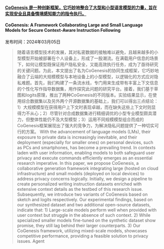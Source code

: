 #### [CoGenesis 是一种创新框架，它巧妙地整合了大型和小型语言模型的力量，旨在实现安全且具备情境感知能力的指令执行。](https://arxiv.org/abs/2403.03129)
#### CoGenesis: A Framework Collaborating Large and Small Language Models for Secure Context-Aware Instruction Following
发布时间：2024年03月05日
> 随着语言模型技术的发展，其对私密数据的接触难以避免，且越来越多的小型模型开始被部署在个人设备上，形成了一股潮流。在满载用户信息的场景下，如何让模型既保证用户隐私安全，又能高效执行任务，成为了亟待研究的关键问题。为此，本文提出了名为CoGenesis的协同生成框架，它巧妙地融合了云端的大规模模型与本地设备上的小型模型，以逻辑化的方式应对隐私难题。首先，我们构建了一条流水线，专门用来生成带有丰富上下文信息的个性化写作指导数据集，用作探究此问题的研究平台。接着，我们基于草图和logits原理，推出了两种CoGenesis的不同版本。实验结果显示，在使用综合数据集以及另外两个开源数据集的基础上，我们可以得出三点结论：1）大规模模型在获得用户上下文时表现卓越，而在缺失这些上下文时则显得力不从心；2）尽管针对合成数据集进行精细调优的小型专业模型颇具潜力，但整体性能仍不及大型模型；3）运用不同规模模型组合而成的CoGenesis框架展现出了强大的竞争力，为解决隐私问题提供了一种切实可行的方案。
> With the advancement of language models (LMs), their exposure to private data is increasingly inevitable, and their deployment (especially for smaller ones) on personal devices, such as PCs and smartphones, has become a prevailing trend. In contexts laden with user information, enabling models to both safeguard user privacy and execute commands efficiently emerges as an essential research imperative. In this paper, we propose CoGenesis, a collaborative generation framework integrating large (hosted on cloud infrastructure) and small models (deployed on local devices) to address privacy concerns logically. Initially, we design a pipeline to create personalized writing instruction datasets enriched with extensive context details as the testbed of this research issue. Subsequently, we introduce two variants of CoGenesis based on sketch and logits respectively. Our experimental findings, based on our synthesized dataset and two additional open-source datasets, indicate that: 1) Large-scale models perform well when provided with user context but struggle in the absence of such context. 2) While specialized smaller models fine-tuned on the synthetic dataset show promise, they still lag behind their larger counterparts. 3) Our CoGenesis framework, utilizing mixed-scale models, showcases competitive performance, providing a feasible solution to privacy issues.
Agent